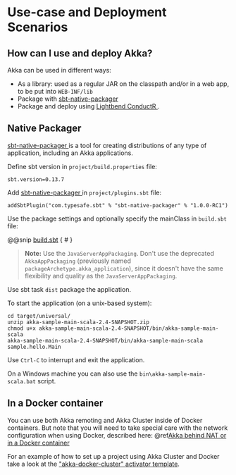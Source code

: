 <a id="deployment-scenarios"></a>
# Use-case and Deployment Scenarios

## How can I use and deploy Akka?

Akka can be used in different ways:

 * As a library: used as a regular JAR on the classpath and/or in a web app, to
be put into `WEB-INF/lib`
 * Package with [sbt-native-packager ](https://github.com/sbt/sbt-native-packager)
 * Package and deploy using [Lightbend ConductR ](http://www.lightbend.com/products/conductr).

## Native Packager

[sbt-native-packager ](https://github.com/sbt/sbt-native-packager) is a tool for creating
distributions of any type of application, including an Akka applications.

Define sbt version in `project/build.properties` file: 

```none
sbt.version=0.13.7
```

Add [sbt-native-packager ](https://github.com/sbt/sbt-native-packager) in `project/plugins.sbt` file:

```none
addSbtPlugin("com.typesafe.sbt" % "sbt-native-packager" % "1.0.0-RC1")
```

Use the package settings and optionally specify the mainClass in `build.sbt` file:

@@snip [build.sbt](../../../../../akka-samples/akka-sample-main-scala/build.sbt) { # }

> **Note:**
Use the `JavaServerAppPackaging`. Don't use the deprecated `AkkaAppPackaging` (previously named 
`packageArchetype.akka_application`), since it doesn't have the same flexibility and quality
as the `JavaServerAppPackaging`.

Use sbt task `dist` package the application.

To start the application (on a unix-based system):

```none
cd target/universal/
unzip akka-sample-main-scala-2.4-SNAPSHOT.zip
chmod u+x akka-sample-main-scala-2.4-SNAPSHOT/bin/akka-sample-main-scala
akka-sample-main-scala-2.4-SNAPSHOT/bin/akka-sample-main-scala sample.hello.Main
```

Use `Ctrl-C` to interrupt and exit the application.

On a Windows machine you can also use the `bin\akka-sample-main-scala.bat` script.

## In a Docker container

You can use both Akka remoting and Akka Cluster inside of Docker containers. But note
that you will need to take special care with the network configuration when using Docker,
described here: @ref[Akka behind NAT or in a Docker container](../scala/remoting.md#remote-configuration-nat)

For an example of how to set up a project using Akka Cluster and Docker take a look at the
["akka-docker-cluster" activator template](https://www.lightbend.com/activator/template/akka-docker-cluster).